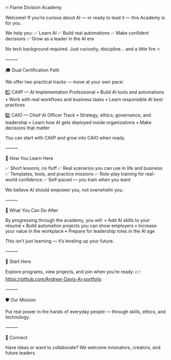 🔥 Flame Division Academy

Welcome!
If you’re curious about AI — or ready to lead it — this Academy is for you.

We help you:
✅ Learn AI
✅ Build real automations
✅ Make confident decisions
✅ Grow as a leader in the AI era

No tech background required.
Just curiosity, discipline… and a little fire 🔥

⸻

🎓 Dual Certification Path

We offer two practical tracks — move at your own pace:

1️⃣ CAIIP — AI Implementation Professional
	•	Build AI tools and automations
	•	Work with real workflows and business tasks
	•	Learn responsible AI best practices

2️⃣ CAIO — Chief AI Officer Track
	•	Strategy, ethics, governance, and leadership
	•	Learn how AI gets deployed inside organizations
	•	Make decisions that matter

You can start with CAIIP and grow into CAIO when ready.

⸻

🧠 How You Learn Here

✅ Short lessons, no fluff
✅ Real scenarios you can use in life and business
✅ Templates, tools, and practice missions
✅ Role-play training for real-world confidence
✅ Self-paced — you train when you want

We believe AI should empower you, not overwhelm you.

⸻

💼 What You Can Do After

By progressing through the academy, you will:
	•	Add AI skills to your résumé
	•	Build automation projects you can show employers
	•	Increase your value in the workplace
	•	Prepare for leadership roles in the AI age

This isn’t just learning — it’s leveling up your future.

⸻

🚀 Start Here

Explore programs, view projects, and join when you’re ready:
👉 https://github.com/Andrew-Davis-Ai-portfolio

⸻

🛡️ Our Mission

Put real power in the hands of everyday people —
through skills, ethics, and technology.

⸻

🔗 Connect

Have ideas or want to collaborate?
We welcome innovators, creators, and future leaders.
